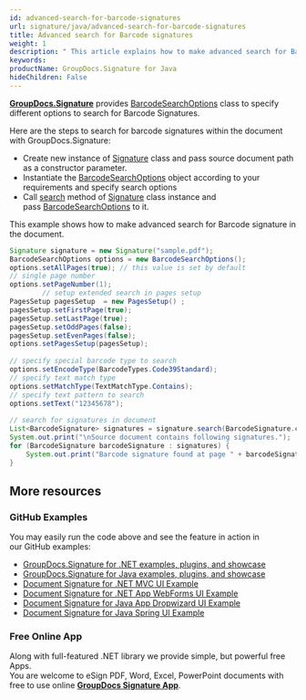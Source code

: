 ```yaml
---
id: advanced-search-for-barcode-signatures
url: signature/java/advanced-search-for-barcode-signatures
title: Advanced search for Barcode signatures
weight: 1
description: " This article explains how to make advanced search for Barcode electronic signatures with GroupDocs.Signature API."
keywords: 
productName: GroupDocs.Signature for Java
hideChildren: False
---
```

[**GroupDocs.Signature**](https://products.groupdocs.com/signature/java) provides [BarcodeSearchOptions](https://apireference.groupdocs.com/java/signature/com.groupdocs.signature.options.search/BarcodeSearchOptions) class to specify different options to search for Barcode Signatures.

Here are the steps to search for barcode signatures within the document with GroupDocs.Signature:

*   Create new instance of [Signature](https://apireference.groupdocs.com/java/signature/com.groupdocs.signature/Signature) class and pass source document path as a constructor parameter.    
*   Instantiate the [BarcodeSearchOptions](https://apireference.groupdocs.com/java/signature/com.groupdocs.signature.options.search/BarcodeSearchOptions) object according to your requirements and specify search options   
*   Call [search](https://apireference.groupdocs.com/java/signature/com.groupdocs.signature/Signature#search(java.lang.Class,%20com.groupdocs.signature.options.search.SearchOptions)) method of [Signature](https://apireference.groupdocs.com/java/signature/com.groupdocs.signature/Signature) class instance and pass [BarcodeSearchOptions](https://apireference.groupdocs.com/java/signature/com.groupdocs.signature.options.search/BarcodeSearchOptions) to it.
    

This example shows how to make advanced search for Barcode signature in the document.

```java
Signature signature = new Signature("sample.pdf");
BarcodeSearchOptions options = new BarcodeSearchOptions();
options.setAllPages(true); // this value is set by default
// single page number
options.setPageNumber(1);
        // setup extended search in pages setup
PagesSetup pagesSetup  = new PagesSetup() ;
pagesSetup.setFirstPage(true);
pagesSetup.setLastPage(true);
pagesSetup.setOddPages(false);
pagesSetup.setEvenPages(false);
options.setPagesSetup(pagesSetup);
 
// specify special barcode type to search
options.setEncodeType(BarcodeTypes.Code39Standard);
// specify text match type
options.setMatchType(TextMatchType.Contains);
// specify text pattern to search
options.setText("12345678");
 
// search for signatures in document
List<BarcodeSignature> signatures = signature.search(BarcodeSignature.class, options);
System.out.print("\nSource document contains following signatures.");
for (BarcodeSignature barcodeSignature : signatures) {
    System.out.print("Barcode signature found at page " + barcodeSignature.getPageNumber() + " with type " + barcodeSignature.getEncodeType() + " and text " + barcodeSignature.getText());
}
```

## More resources

### GitHub Examples 

You may easily run the code above and see the feature in action in our GitHub examples:

*   [GroupDocs.Signature for .NET examples, plugins, and showcase](https://github.com/groupdocs-signature/GroupDocs.Signature-for-.NET)    
*   [GroupDocs.Signature for Java examples, plugins, and showcase](https://github.com/groupdocs-signature/GroupDocs.Signature-for-Java)    
*   [Document Signature for .NET MVC UI Example](https://github.com/groupdocs-signature/GroupDocs.Signature-for-.NET-MVC)    
*   [Document Signature for .NET App WebForms UI Example](https://github.com/groupdocs-signature/GroupDocs.Signature-for-.NET-WebForms)    
*   [Document Signature for Java App Dropwizard UI Example](https://github.com/groupdocs-signature/GroupDocs.Signature-for-Java-Dropwizard)   
*   [Document Signature for Java Spring UI Example](https://github.com/groupdocs-signature/GroupDocs.Signature-for-Java-Spring)
    

### Free Online App 

Along with full-featured .NET library we provide simple, but powerful free Apps.  
You are welcome to eSign PDF, Word, Excel, PowerPoint documents with free to use online **[GroupDocs Signature App](https://products.groupdocs.app/signature)**.
